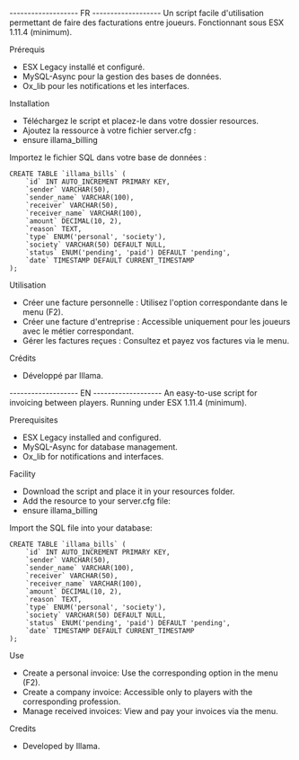 ------------------- FR -------------------
Un script facile d'utilisation permettant de faire des facturations entre joueurs. Fonctionnant sous ESX 1.11.4 (minimum). 

Prérequis
- ESX Legacy installé et configuré.
- MySQL-Async pour la gestion des bases de données.
- Ox_lib pour les notifications et les interfaces.

Installation
- Téléchargez le script et placez-le dans votre dossier resources.
- Ajoutez la ressource à votre fichier server.cfg :
- ensure illama_billing

Importez le fichier SQL dans votre base de données :

    CREATE TABLE `illama_bills` (
        `id` INT AUTO_INCREMENT PRIMARY KEY,
        `sender` VARCHAR(50),
        `sender_name` VARCHAR(100),
        `receiver` VARCHAR(50),
        `receiver_name` VARCHAR(100),
        `amount` DECIMAL(10, 2),
        `reason` TEXT,
        `type` ENUM('personal', 'society'),
        `society` VARCHAR(50) DEFAULT NULL,
        `status` ENUM('pending', 'paid') DEFAULT 'pending',
        `date` TIMESTAMP DEFAULT CURRENT_TIMESTAMP
    );

Utilisation
- Créer une facture personnelle : Utilisez l'option correspondante dans le menu (F2).
- Créer une facture d'entreprise : Accessible uniquement pour les joueurs avec le métier correspondant.
- Gérer les factures reçues : Consultez et payez vos factures via le menu.

Crédits
- Développé par Illama.

------------------- EN -------------------
An easy-to-use script for invoicing between players. Running under ESX 1.11.4 (minimum). 

Prerequisites
- ESX Legacy installed and configured.
- MySQL-Async for database management.
- Ox_lib for notifications and interfaces.

Facility
- Download the script and place it in your resources folder.
- Add the resource to your server.cfg file:
- ensure illama_billing

Import the SQL file into your database:

    CREATE TABLE `illama_bills` (
        `id` INT AUTO_INCREMENT PRIMARY KEY,
        `sender` VARCHAR(50),
        `sender_name` VARCHAR(100),
        `receiver` VARCHAR(50),
        `receiver_name` VARCHAR(100),
        `amount` DECIMAL(10, 2),
        `reason` TEXT,
        `type` ENUM('personal', 'society'),
        `society` VARCHAR(50) DEFAULT NULL,
        `status` ENUM('pending', 'paid') DEFAULT 'pending',
        `date` TIMESTAMP DEFAULT CURRENT_TIMESTAMP
    );

Use
- Create a personal invoice: Use the corresponding option in the menu (F2).
- Create a company invoice: Accessible only to players with the corresponding profession.
- Manage received invoices: View and pay your invoices via the menu.

Credits
- Developed by Illama.
